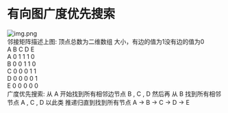 # 有向图广度优先搜索
![img.png](GraphBread.png)  
邻接矩阵描述上图: 顶点总数为二维数组 大小，有边的值为1没有边的值为0  
A B C D E  
A 0 1 1 1 0  
B 0 0 1 1 0  
C 0 0 0 1 1  
D 0 0 0 0 1  
E 0 0 0 0 0  
广度优先搜索: 从 A 开始找到所有相邻边节点 B , C , D 然后再 从 B 找到所有相邻节点 A , C , D 以此类
推递归直到找到所有节点 A -> B -> C -> D -> E